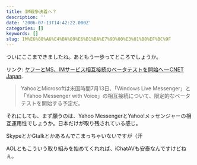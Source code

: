```yaml
---
title: IM戦争決着へ？
description: ''
date: '2006-07-13T14:42:22.000Z'
categories: []
keywords: []
slug: IM%E6%88%A6%E4%BA%89%E6%B1%BA%E7%9D%80%E3%81%B8%EF%BC%9F
---
```

ついにここまできましたね。あともう一歩ってところでしょうか。

リンク: [ヤフーとMS、IMサービス相互接続のベータテストを開始へ — CNET Japan](http://japan.cnet.com/news/media/story/0,2000056023,20169287,00.htm?ref=rss "ヤフーとMS、IMサービス相互接続のベータテストを開始へ - CNET Japan").

> YahooとMicrosoftは米国時間7月13日、「Windows Live Messenger」と「Yahoo Messenger with Voice」の相互接続について、限定的なベータテストを開始する予定だ。

それにしても、まず願うのは、Yahoo MessengerとYahoo!メッセンジャーの相互運用性でしょうか。日本だけが取り残されている感じ。  
  
SkypeとかGtalkとかあるんでこまっちゃいないですが（汗

AOLともこういう取り組みを始めてくれれば、iChatAVも安泰なんですけどねぇ。